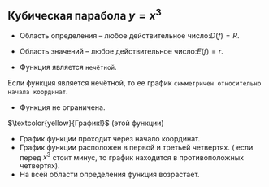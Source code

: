 ## Кубическая парабола $y=x^3$
- Область определения – любое действительное число:$D(f)=R$.

- Область значений – любое действительное число:$E(f)=r$.

- Функция  является `нечётной`.

Если функция является нечётной, то ее график `симметричен относительно начала координат`. 

- Функция  не ограничена. 


$\textcolor{yellow}{График!}$ (этой функции)
 
 - График функции проходит через начало координат.
 - График функции расположен в первой и третьей четвертях. ( если перед $x^3$ стоит минус, то график находится в противоположных четвертях).
 - На всей области определения функция возрастает.
